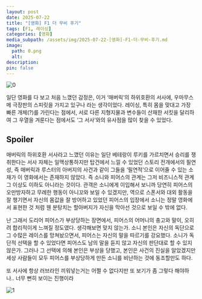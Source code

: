 ```yaml
---
layout: post
date: 2025-07-22
title: "[영화] F1 더 무비 후기"
tags: [F1, 레이싱]
categories: [영화]
media_subpath: /assets/img/2025-07-22-[영화]-F1-더-무비-후기.md
image:
  path: 0.png
  alt:  
description:  
pin: false
---
```



![0](/0.png)


일단 영화를 다 보고 처음 느꼈던 감정은, 이거 ‘매버릭’의 하위호환의 서사에, 우마무스메 극장판의 스피릿을 가지고 있구나 라는 생각이었다. 레이싱, 특히 몸을 맞대고 가장 빠른 개체(?)를 가린다는 점에서, 서로 다른 지형지물과 변수들이 산재한 서킷을 달리하여 그 우열을 겨룬다는 점에서도 ‘그 서사’와의 유사점을 많이 찾을 수 있었다. 


## Spoiler


매버릭의 하위호환 서사라고 느꼈던 이유는 일단 베테랑이 루키를 가르치면서 승리를 쟁취한다는 서사 자체는 일맥상통하지만 탑건에서 느낄 수 있었던 스토리 전개에서의 필연성, 즉 매버릭과 루스터의 아버지의 사건과 같이 그들을 ‘필연적’으로 이어줄 수 있는 소재가 이 영화에서는 존재하지 않았다. 즉 소니와 피어스의 관계는 그저 비즈니스적 관계 그 이상도 이하도 아니라는 것이다. 관객은 소니에게 이입해서 보니까 당연히 피어스의 오만방자하고 무례한 행동이 아니꼬와 보일 수 있겠지만, 역으로 스폰서와 대외 활동을 잘 챙기면서 자신의 몸값을 잘 방어하고 있었던 피어스의 입장에서 소니는 정말 영화에서 표현한 것 처럼 웬 분탕치는 할아버지가 자신을 막아선 것으로 보일 수 밖에 없다.


난 그래서 도리어 피어스가 부상당하는 장면에서, 피어스의 어머니의 충고와 말이, 오히려 합리적이게 느껴질 정도였다. 생각해보면 맞지 않는가. 소니 본인은 자신의 독단으로 그 수많은 레이스를 망쳐놨으면서, 피어스는 자신의 말을 따르기를 강요했다. 소니가 독단적 선택을 할 수 있었다면 피어스도 남의 말을 듣지 않고 자신의 판단대로 할 수 있지 않은가. 그러나 그 선택에 의해 본인은 부상을 당했고, 본인은 사건의 진실을 알았겠지만 세상 사람들이 모두 피어스를 부상당하게 만든 소니를 비난하는 것에 동조할만도 하다. 


또 서사에 항상 러브라인 끼워넣는거는 어쩔 수 없다지만 또 보기가 좀 그렇다 해야하나.. 너무 뻔히 보이는 진행이라 


![1](/1.png)



<script>
  window.MathJax = {
    tex: {
      macros: {
        R: "\\mathbb{R}",
        N: "\\mathbb{N}",
        Z: "\\mathbb{Z}",
        Q: "\\mathbb{Q}",
        C: "\\mathbb{C}",
        proj: "\\operatorname{proj}",
        rank: "\\operatorname{rank}",
        im: "\\operatorname{im}",
        dom: "\\operatorname{dom}",
        codom: "\\operatorname{codom}",
        argmax: "\\operatorname*{arg\,max}",
        argmin: "\\operatorname*{arg\,min}",
        "\{": "\\lbrace",
        "\}": "\\rbrace",
        sub: "\\subset",
        sup: "\\supset",
        sube: "\\subseteq",
        supe: "\\supseteq"
      },
      tags: "ams",
      strict: false, 
      inlineMath: [["$", "$"], ["\\(", "\\)"]],
      displayMath: [["$$", "$$"], ["\\[", "\\]"]]
    },
    options: {
      skipHtmlTags: ["script", "noscript", "style", "textarea", "pre"]
    }
  };
</script>
<script async src="https://cdn.jsdelivr.net/npm/mathjax@3/es5/tex-mml-chtml.js"></script>
